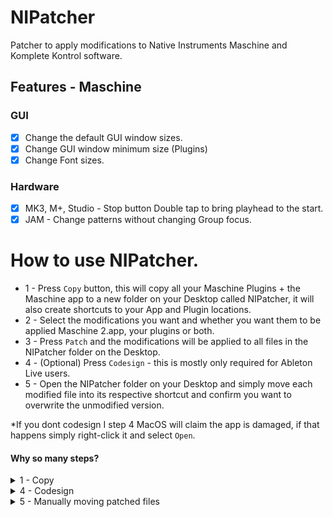 # NIPatcher
Patcher to apply modifications to Native Instruments Maschine and Komplete Kontrol software.

## Features - Maschine
### GUI
- [x] Change the default GUI window sizes.
- [x] Change GUI window minimum size (Plugins)
- [x] Change Font sizes.

### Hardware
- [x] MK3, M+, Studio - Stop button Double tap to bring playhead to the start.
- [x] JAM - Change patterns without changing Group focus.

# How to use NIPatcher.
* 1 - Press `Copy` button, this will copy all your Maschine Plugins + the Maschine app to a new folder on your Desktop called NIPatcher, it will also create shortcuts to your App and Plugin locations.<br>
* 2 - Select the modifications you want and whether you want them to be applied Maschine 2.app, your plugins or both.<br>
* 3 - Press `Patch` and the modifications will be applied to all files in the NIPatcher folder on the Desktop.<br>
* 4 - (Optional) Press `Codesign` - this is mostly only required for Ableton Live users.<br>
* 5 - Open the NIPatcher folder on your Desktop and simply move each modified file into its respective shortcut and confirm you want to overwrite the unmodified version.<br>

*If you dont codesign I step 4 MacOS will claim the app is damaged, if that happens simply right-click it and select `Open`.

#### Why so many steps?
<details>
  <summary>1 - Copy</summary>
1 - Due to Apple's security features writing into `/Library/Audio/Plug-Ins` or `/Library/Application Support/Avid/Audio/Plug-Ins` requires either the user to be prompted for the folders or for me to make an external helper tool (like the one Native Access has). This is way above my current very low skillset so instead of directly modifying the files they are copied to the desktop first, this might not be ideal but gives the user a chance to check if everything is working on the App copy for example.<br>
</details>

<details>
  <summary>4 - Codesign</summary>
4 - Codesign is also required due to Security stuff, since we modify the Plugins and/or application and some DAW's like Ableton Live check for this we need to codesign it s Ableton Live can sleep well at night and not be scared.<br>
</details>

<details>
  <summary>5 - Manually moving patched files</summary>
5 - Moving the files thru the shortcuts is the fastest way I was able to make it work without bothering the user too much, this way it's the MacOS Finder who asks you for permissions when moving the modified files to the Plugins/Application locations.<br>
</details>

  
  
  

